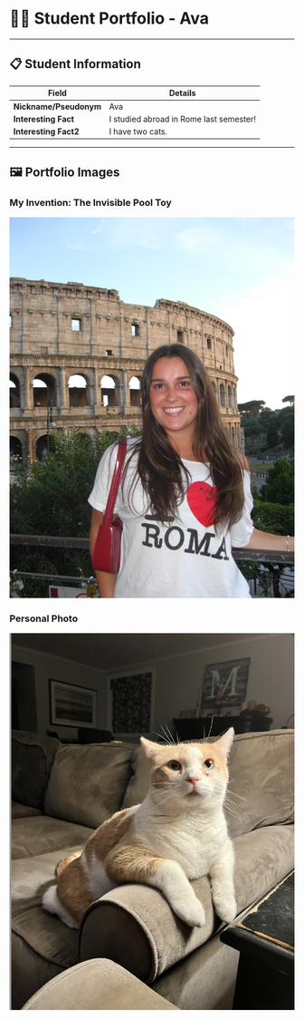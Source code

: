 # 👨‍🎓 Student Portfolio - Ava 

---

## 📋 Student Information

| **Field** | **Details** |
|-----------|-------------|
| **Nickname/Pseudonym** | Ava |
| **Interesting Fact** | I studied abroad in Rome last semester! |
| **Interesting Fact2** | I have two cats. |

---

## 🖼️ Portfolio Images

### My Invention: The Invisible Pool Toy
![This is me in Rome!](CIMG4845.jpeg)

### Personal Photo
![This is one of my cats! His name is Bubba](bubba.png)


